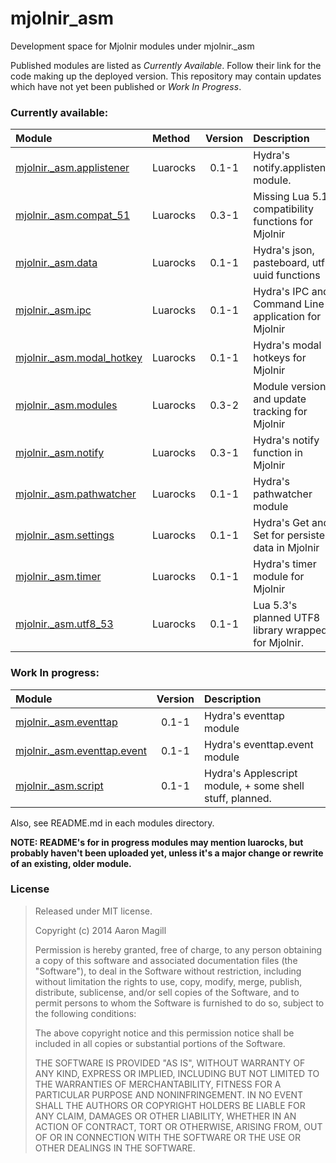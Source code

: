 mjolnir_asm
===========

Development space  for Mjolnir modules under mjolnir._asm

Published modules are listed as *Currently Available*.  Follow their link for the code making up the deployed version.  This repository may contain updates which have not yet been published or *Work In Progress*.

### Currently available:

|Module                                                                            | Method   | Version | Description                                          |
|:---------------------------------------------------------------------------------|:---------|:-------:|:-----------------------------------------------------|
|[mjolnir._asm.applistener](https://github.com/asmagill/mjolnir_asm.applistener)   | Luarocks | 0.1-1   | Hydra's notify.applistener module.                   |
|[mjolnir._asm.compat_51](https://github.com/asmagill/mjolnir_asm.compat_51)       | Luarocks | 0.3-1   | Missing Lua 5.1 compatibility functions for Mjolnir  |
|[mjolnir._asm.data](https://github.com/asmagill/mjolnir_asm.data)                 | Luarocks | 0.1-1   | Hydra's json, pasteboard, utf8, uuid functions       |
|[mjolnir._asm.ipc](https://github.com/asmagill/mjolnir_asm.ipc)                   | Luarocks | 0.1-1   | Hydra's IPC and Command Line application for Mjolnir |
|[mjolnir._asm.modal_hotkey](https://github.com/asmagill/mjolnir_asm.modal_hotkey) | Luarocks | 0.1-1   | Hydra's modal hotkeys for Mjolnir                    |
|[mjolnir._asm.modules](https://github.com/asmagill/mjolnir_asm.modules)           | Luarocks | 0.3-2   | Module version and update tracking for Mjolnir       |
|[mjolnir._asm.notify](https://github.com/asmagill/mjolnir_asm.notify)             | Luarocks | 0.3-1   | Hydra's notify function in Mjolnir                   |
|[mjolnir._asm.pathwatcher](https://github.com/asmagill/mjolnir_asm.pathwatcher)   | Luarocks | 0.1-1   | Hydra's pathwatcher module                           |
|[mjolnir._asm.settings](https://github.com/asmagill/mjolnir_asm.settings)         | Luarocks | 0.1-1   | Hydra's Get and Set for persistent data in Mjolnir   |
|[mjolnir._asm.timer](https://github.com/asmagill/mjolnir_asm.timer)               | Luarocks | 0.1-1   | Hydra's timer module for Mjolnir                     |
|[mjolnir._asm.utf8_53](https://github.com/asmagill/mjolnir_asm.utf8_53)           | Luarocks | 0.1-1   | Lua 5.3's planned UTF8 library wrapped for Mjolnir.  |

### Work In progress:

|Module                                                                                | Version | Description                                              |
|:-------------------------------------------------------------------------------------|:-------:|:---------------------------------------------------------|
|[mjolnir._asm.eventtap](https://github.com/asmagill/mjolnir_asm.eventtap)             | 0.1-1   | Hydra's eventtap module                                  |
|[mjolnir._asm.eventtap.event](https://github.com/asmagill/mjolnir_asm.eventtap.event) | 0.1-1   | Hydra's eventtap.event module                            |
|[mjolnir._asm.script](https://github.com/asmagill/mjolnir_asm.script)                 | 0.1-1   | Hydra's Applescript module, + some shell stuff, planned. |

Also, see README.md in each modules directory.

**NOTE: README's for in progress modules may mention luarocks, but probably haven't been uploaded yet, unless it's a major change or rewrite of an existing, older module.**

### License

> Released under MIT license.
>
> Copyright (c) 2014 Aaron Magill
>
> Permission is hereby granted, free of charge, to any person obtaining a copy of this software and associated documentation files (the "Software"), to deal in the Software without restriction, including without limitation the rights to use, copy, modify, merge, publish, distribute, sublicense, and/or sell copies of the Software, and to permit persons to whom the Software is furnished to do so, subject to the following conditions:
>
> The above copyright notice and this permission notice shall be included in all copies or substantial portions of the Software.
>
> THE SOFTWARE IS PROVIDED "AS IS", WITHOUT WARRANTY OF ANY KIND, EXPRESS OR IMPLIED, INCLUDING BUT NOT LIMITED TO THE WARRANTIES OF MERCHANTABILITY, FITNESS FOR A PARTICULAR PURPOSE AND NONINFRINGEMENT. IN NO EVENT SHALL THE AUTHORS OR COPYRIGHT HOLDERS BE LIABLE FOR ANY CLAIM, DAMAGES OR OTHER LIABILITY, WHETHER IN AN ACTION OF CONTRACT, TORT OR OTHERWISE, ARISING FROM, OUT OF OR IN CONNECTION WITH THE SOFTWARE OR THE USE OR OTHER DEALINGS IN THE SOFTWARE.
>
